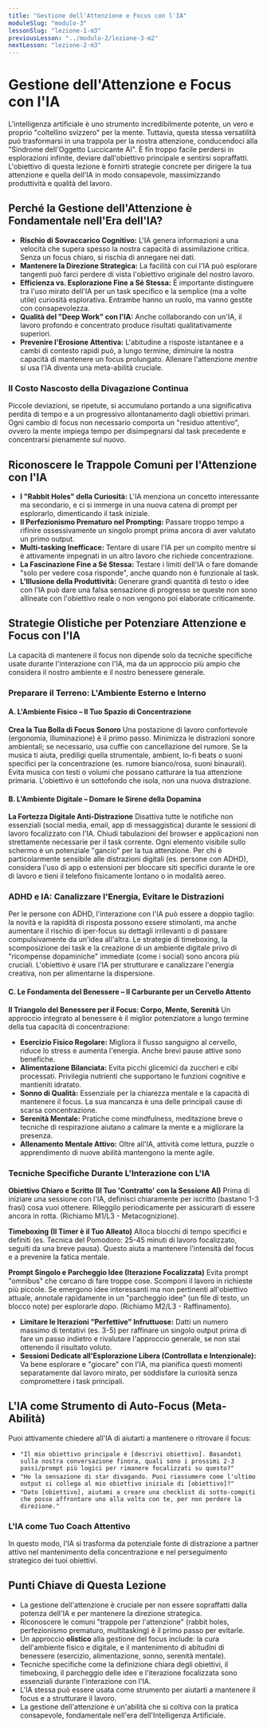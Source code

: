 ```yaml
---
title: "Gestione dell'Attenzione e Focus con l'IA"
moduleSlug: "modulo-3"
lessonSlug: "lezione-1-m3"
previousLesson: "../modulo-2/lezione-3-m2"
nextLesson: "lezione-2-m3"
---
```


# Gestione dell'Attenzione e Focus con l'IA

L'intelligenza artificiale è uno strumento incredibilmente potente, un vero e proprio "coltellino svizzero" per la mente. Tuttavia, questa stessa versatilità può trasformarsi in una trappola per la nostra attenzione, conducendoci alla "Sindrome dell'Oggetto Luccicante AI". È fin troppo facile perdersi in esplorazioni infinite, deviare dall'obiettivo principale e sentirsi sopraffatti. L'obiettivo di questa lezione è fornirti strategie concrete per dirigere la tua attenzione e quella dell'IA in modo consapevole, massimizzando produttività e qualità del lavoro.

## Perché la Gestione dell'Attenzione è Fondamentale nell'Era dell'IA?

- **Rischio di Sovraccarico Cognitivo:** L'IA genera informazioni a una velocità che supera spesso la nostra capacità di assimilazione critica. Senza un focus chiaro, si rischia di annegare nei dati.
- **Mantenere la Direzione Strategica:** La facilità con cui l'IA può esplorare tangenti può farci perdere di vista l'obiettivo originale del nostro lavoro.
- **Efficienza vs. Esplorazione Fine a Sé Stessa:** È importante distinguere tra l'uso mirato dell'IA per un task specifico e la semplice (ma a volte utile) curiosità esplorativa. Entrambe hanno un ruolo, ma vanno gestite con consapevolezza.
- **Qualità del "Deep Work" con l'IA:** Anche collaborando con un'IA, il lavoro profondo e concentrato produce risultati qualitativamente superiori.
- **Prevenire l'Erosione Attentiva:** L'abitudine a risposte istantanee e a cambi di contesto rapidi può, a lungo termine, diminuire la nostra capacità di mantenere un focus prolungato. Allenare l'attenzione *mentre* si usa l'IA diventa una meta-abilità cruciale.

### Il Costo Nascosto della Divagazione Continua

Piccole deviazioni, se ripetute, si accumulano portando a una significativa perdita di tempo e a un progressivo allontanamento dagli obiettivi primari. Ogni cambio di focus non necessario comporta un "residuo attentivo", ovvero la mente impiega tempo per disimpegnarsi dal task precedente e concentrarsi pienamente sul nuovo.

## Riconoscere le Trappole Comuni per l'Attenzione con l'IA

- **I "Rabbit Holes" della Curiosità:** L'IA menziona un concetto interessante ma secondario, e ci si immerge in una nuova catena di prompt per esplorarlo, dimenticando il task iniziale.
- **Il Perfezionismo Prematuro nel Prompting:** Passare troppo tempo a rifinire ossessivamente un singolo prompt prima ancora di aver valutato un primo output.
- **Multi-tasking Inefficace:** Tentare di usare l'IA per un compito mentre si è attivamente impegnati in un altro lavoro che richiede concentrazione.
- **La Fascinazione Fine a Sé Stessa:** Testare i limiti dell'IA o fare domande "solo per vedere cosa risponde", anche quando non è funzionale al task.
- **L'Illusione della Produttività:** Generare grandi quantità di testo o idee con l'IA può dare una falsa sensazione di progresso se queste non sono allineate con l'obiettivo reale o non vengono poi elaborate criticamente.

## Strategie Olistiche per Potenziare Attenzione e Focus con l'IA

La capacità di mantenere il focus non dipende solo da tecniche specifiche usate durante l'interazione con l'IA, ma da un approccio più ampio che considera il nostro ambiente e il nostro benessere generale.

### Preparare il Terreno: L'Ambiente Esterno e Interno

#### A. L'Ambiente Fisico – Il Tuo Spazio di Concentrazione

**Crea la Tua Bolla di Focus Sonoro**
Una postazione di lavoro confortevole (ergonomia, illuminazione) è il primo passo. Minimizza le distrazioni sonore ambientali; se necessario, usa cuffie con cancellazione del rumore. Se la musica ti aiuta, prediligi quella strumentale, ambient, lo-fi beats o suoni specifici per la concentrazione (es. rumore bianco/rosa, suoni binaurali). Evita musica con testi o volumi che possano catturare la tua attenzione primaria. L'obiettivo è un sottofondo che isola, non una nuova distrazione.

#### B. L'Ambiente Digitale – Domare le Sirene della Dopamina

**La Fortezza Digitale Anti-Distrazione**
Disattiva tutte le notifiche non essenziali (social media, email, app di messaggistica) durante le sessioni di lavoro focalizzato con l'IA. Chiudi tabulazioni del browser e applicazioni non strettamente necessarie per il task corrente. Ogni elemento visibile sullo schermo è un potenziale "gancio" per la tua attenzione. Per chi è particolarmente sensibile alle distrazioni digitali (es. persone con ADHD), considera l'uso di app o estensioni per bloccare siti specifici durante le ore di lavoro e tieni il telefono fisicamente lontano o in modalità aereo.

### ADHD e IA: Canalizzare l'Energia, Evitare le Distrazioni

Per le persone con ADHD, l'interazione con l'IA può essere a doppio taglio: la novità e la rapidità di risposta possono essere stimolanti, ma anche aumentare il rischio di iper-focus su dettagli irrilevanti o di passare compulsivamente da un'idea all'altra. Le strategie di timeboxing, la scomposizione dei task e la creazione di un ambiente digitale privo di "ricompense dopaminiche" immediate (come i social) sono ancora più cruciali. L'obiettivo è usare l'IA per strutturare e canalizzare l'energia creativa, non per alimentarne la dispersione.

#### C. Le Fondamenta del Benessere – Il Carburante per un Cervello Attento

**Il Triangolo del Benessere per il Focus: Corpo, Mente, Serenità**
Un approccio integrato al benessere è il miglior potenziatore a lungo termine della tua capacità di concentrazione:

- **Esercizio Fisico Regolare:** Migliora il flusso sanguigno al cervello, riduce lo stress e aumenta l'energia. Anche brevi pause attive sono benefiche.
- **Alimentazione Bilanciata:** Evita picchi glicemici da zuccheri e cibi processati. Privilegia nutrienti che supportano le funzioni cognitive e mantieniti idratato.
- **Sonno di Qualità:** Essenziale per la chiarezza mentale e la capacità di mantenere il focus. La sua mancanza è una delle principali cause di scarsa concentrazione.
- **Serenità Mentale:** Pratiche come mindfulness, meditazione breve o tecniche di respirazione aiutano a calmare la mente e a migliorare la presenza.
- **Allenamento Mentale Attivo:** Oltre all'IA, attività come lettura, puzzle o apprendimento di nuove abilità mantengono la mente agile.

### Tecniche Specifiche Durante L'Interazione con L'IA

**Obiettivo Chiaro e Scritto (Il Tuo 'Contratto' con la Sessione AI)**
Prima di iniziare una sessione con l'IA, definisci chiaramente per iscritto (bastano 1-3 frasi) cosa vuoi ottenere. Rileggilo periodicamente per assicurarti di essere ancora in rotta. (Richiamo M1/L3 - Metacognizione).

**Timeboxing (Il Timer è il Tuo Alleato)**
Alloca blocchi di tempo specifici e definiti (es. Tecnica del Pomodoro: 25-45 minuti di lavoro focalizzato, seguiti da una breve pausa). Questo aiuta a mantenere l'intensità del focus e a prevenire la fatica mentale.

**Prompt Singolo e Parcheggio Idee (Iterazione Focalizzata)**
Evita prompt "omnibus" che cercano di fare troppe cose. Scomponi il lavoro in richieste più piccole. Se emergono idee interessanti ma non pertinenti all'obiettivo attuale, annotale rapidamente in un "parcheggio idee" (un file di testo, un blocco note) per esplorarle *dopo*. (Richiamo M2/L3 - Raffinamento).

- **Limitare le Iterazioni "Perfettive" Infruttuose:** Datti un numero massimo di tentativi (es. 3-5) per raffinare un singolo output prima di fare un passo indietro e rivalutare l'approccio generale, se non stai ottenendo il risultato voluto.
- **Sessioni Dedicate all'Esplorazione Libera (Controllata e Intenzionale):** Va bene esplorare e "giocare" con l'IA, ma pianifica questi momenti separatamente dal lavoro mirato, per soddisfare la curiosità senza compromettere i task principali.

## L'IA come Strumento di Auto-Focus (Meta-Abilità)

Puoi attivamente chiedere all'IA di aiutarti a mantenere o ritrovare il focus:

- `"Il mio obiettivo principale è [descrivi obiettivo]. Basandoti sulla nostra conversazione finora, quali sono i prossimi 2-3 passi/prompt più logici per rimanere focalizzati su questo?"`
- `"Ho la sensazione di star divagando. Puoi riassumere come l'ultimo output si collega al mio obiettivo iniziale di [obiettivo]?"`
- `"Dato [obiettivo], aiutami a creare una checklist di sotto-compiti che posso affrontare uno alla volta con te, per non perdere la direzione."`

### L'IA come Tuo Coach Attentivo

In questo modo, l'IA si trasforma da potenziale fonte di distrazione a partner attivo nel mantenimento della concentrazione e nel perseguimento strategico dei tuoi obiettivi.

## Punti Chiave di Questa Lezione

- La gestione dell'attenzione è cruciale per non essere sopraffatti dalla potenza dell'IA e per mantenere la direzione strategica.
- Riconoscere le comuni "trappole per l'attenzione" (rabbit holes, perfezionismo prematuro, multitasking) è il primo passo per evitarle.
- Un approccio **olistico** alla gestione del focus include: la cura dell'ambiente fisico e digitale, e il mantenimento di abitudini di benessere (esercizio, alimentazione, sonno, serenità mentale).
- Tecniche specifiche come la definizione chiara degli obiettivi, il timeboxing, il parcheggio delle idee e l'iterazione focalizzata sono essenziali durante l'interazione con l'IA.
- L'IA stessa può essere usata come strumento per aiutarti a mantenere il focus e a strutturare il lavoro.
- La gestione dell'attenzione è un'abilità che si coltiva con la pratica consapevole, fondamentale nell'era dell'Intelligenza Artificiale.

